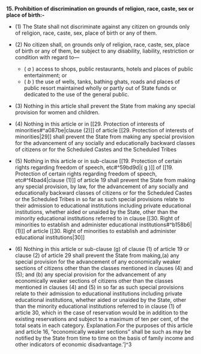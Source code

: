 **15. Prohibition of discrimination on grounds of religion, race, caste, sex or place of birth:-**
- (1) The State shall not discriminate against any citizen on grounds only of religion, race, caste, sex, place of birth or any of them.


- (2) No citizen shall, on grounds only of religion, race, caste, sex, place of birth or any of them, be subject to any disability, liability, restriction or condition with regard to— 
	- ( _a_ ) access to shops, public restaurants, hotels and places of public entertainment; or 
	- ( _b_ ) the use of wells, tanks, bathing ghats, roads and places of public resort maintained wholly or partly out of State funds or dedicated to the use of the general public. 
- (3) Nothing in this article shall prevent the State from making any special provision for women and children.

- (4) Nothing in this article or in [[29. Protection of interests of minorities#^a087be|clause (2)]] of article [[29. Protection of interests of minorities|29]] shall prevent the State from making any special provision for the advancement of any socially and educationally backward classes of citizens or for the Scheduled Castes and the Scheduled Tribes
- (5) Nothing in this article or in sub-clause  [[19. Protection of certain rights regarding freedom of speech, etc#^59bd9d|( g )]] of [[19. Protection of certain rights regarding freedom of speech, etc#^f4bad4|clause (1)]] of article 19 shall prevent the State from making any special provision, by law, for the advancement of any socially and educationally backward classes of citizens or for the Scheduled Castes or the Scheduled Tribes in so far as such special provisions relate to their admission to educational institutions including private educational institutions, whether aided or unaided by the State, other than the minority educational institutions referred to in clause [[30. Right of minorities to establish and administer educational institutions#^b158b6|(1)]] of article [[30. Right of minorities to establish and administer educational institutions|30]] 
- (6) Nothing in this article or sub-clause (g) of clause (1) of article 19 or clause (2) of article 29 shall prevent the State from making,(a) any special provision for the advancement of any economically weaker sections of citizens other than the classes mentioned in clauses (4) and (5); and (b) any special provision for the advancement of any economically weaker sections of citizens other than the classes mentioned in clauses (4) and (5) in so far as such special provisions relate to their admission to educational institutions including private educational institutions, whether aided or unaided by the State, other than the minority educational institutions referred to in clause (1) of article 30, which in the case of reservation would be in addition to the existing reservations and subject to a maximum of ten per cent, of the total seats in each category. Explanation.For the purposes of this article and article 16, “economically weaker sections” shall be such as may be notified by the State from time to time on the basis of family income and other indicators of economic disadvantage.’]^3


